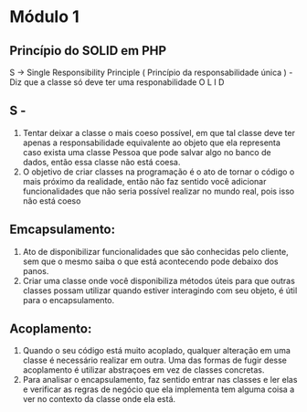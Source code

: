 # Módulo 1

## Princípio do SOLID em PHP
S -> Single Responsibility Principle ( Princípio da responsabilidade única ) - Diz que a classe só deve ter uma responabilidade
O
L
I
D

## S - 
1. Tentar deixar a classe o mais coeso possível, em que tal classe deve ter apenas a responsabilidade equivalente ao objeto que ela representa
caso exista uma classe Pessoa que pode salvar algo no banco de dados, então essa classe não está coesa.
2. O objetivo de criar classes na programação é o ato de tornar o código o mais próximo da realidade, então não faz sentido você
adicionar funcionalidades que não seria possível realizar no mundo real, pois isso não está coeso

## Emcapsulamento:
1. Ato de disponibilizar funcionalidades que são conhecidas pelo cliente, sem que o mesmo saiba o que está acontecendo pode debaixo dos panos.
2. Criar uma classe onde você disponibiliza métodos úteis para que outras classes possam utilizar quando estiver interagindo com seu objeto, é útil para o 
encapsulamento.

## Acoplamento:
1. Quando o seu código está muito acoplado, qualquer alteração em uma classe é necessário realizar em outra. Uma das formas de fugir desse 
acoplamento é utilizar abstraçoes em vez de classes concretas.
2. Para analisar o encapsulamento, faz sentido entrar nas classes e ler elas e verificar as regras de negócio que ela implementa tem alguma
coisa a ver no contexto da classe onde ela está.
